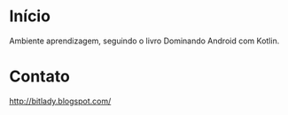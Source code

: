 # Início
Ambiente aprendizagem, seguindo o livro Dominando Android com Kotlin.

# Contato
http://bitlady.blogspot.com/
